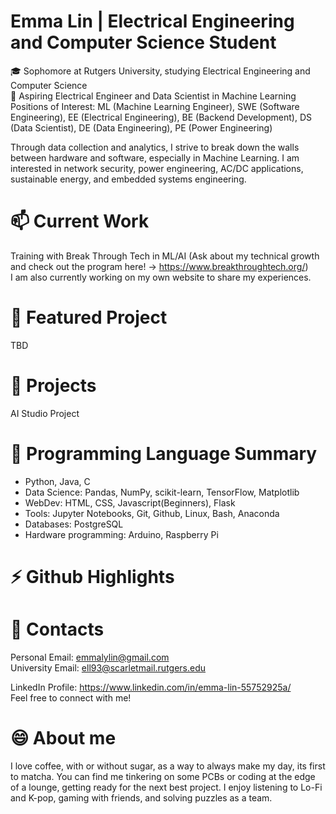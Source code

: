 # **Emma Lin | Electrical Engineering and Computer Science Student**

🎓 Sophomore at Rutgers University, studying Electrical Engineering and Computer Science \
🔭 Aspiring Electrical Engineer and Data Scientist in Machine Learning \
Positions of Interest: ML (Machine Learning Engineer), SWE (Software Engineering), EE (Electrical Engineering), BE (Backend Development), DS (Data Scientist), DE (Data Engineering), PE (Power Engineering)

Through data collection and analytics, I strive to break down the walls between hardware and software, especially in Machine Learning. I am interested in network security, power engineering, AC/DC applications, sustainable energy, and embedded systems engineering.

# 📫 Current Work
Training with Break Through Tech in ML/AI (Ask about my technical growth and check out the program here! -> https://www.breakthroughtech.org/) \
I am also currently working on my own website to share my experiences.

# 🎯 Featured Project
TBD

# 🚀 Projects
AI Studio Project

# 🌱 Programming Language Summary
- Python, Java, C 
- Data Science: Pandas, NumPy, scikit-learn, TensorFlow, Matplotlib
- WebDev: HTML, CSS, Javascript(Beginners), Flask
- Tools: Jupyter Notebooks, Git, Github, Linux, Bash, Anaconda
- Databases: PostgreSQL
- Hardware programming: Arduino, Raspberry Pi

# ⚡ Github Highlights

# 👯 Contacts
Personal Email: emmalylin@gmail.com \
University Email: ell93@scarletmail.rutgers.edu 

LinkedIn Profile: https://www.linkedin.com/in/emma-lin-55752925a/ \
Feel free to connect with me! 

# 😄 About me
I love coffee, with or without sugar, as a way to always make my day, its first to matcha. You can find me tinkering on some PCBs or coding at the edge of a lounge, getting ready for the next best project. I enjoy listening to Lo-Fi and K-pop, gaming with friends, and solving puzzles as a team.



<!--✨ _special_ ✨
🔭 I’m currently working on training with ML/AI with Break Through Tech @ Cornell
- 🌱 I’m currently learning ...
- 👯 I’m looking to collaborate on ...
- 🤔 I’m looking for help with ...
- 💬 Ask me about ...
- 📫 How to reach me: ...
- 😄 Pronouns: ...
- ⚡ Fun fact: ...
-->
